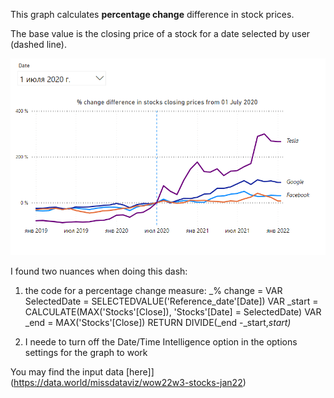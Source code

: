 This graph calculates **percentage change** difference in stock prices.

The base value is the closing price of a stock for a date selected by user (dashed line).

![](images/pct_change.png)

I found two nuances when doing this dash:
1) the code for a percentage change measure:
_% change = 
VAR SelectedDate = SELECTEDVALUE('Reference_date'[Date])
VAR _start = CALCULATE(MAX('Stocks'[Close]), 'Stocks'[Date] = SelectedDate)
VAR _end = MAX('Stocks'[Close])
RETURN
DIVIDE(_end -_start,_start)_

2) I neede to turn off the Date/Time Intelligence option in the options settings for the graph to work


You may find the input data [here]](https://data.world/missdataviz/wow22w3-stocks-jan22) 
